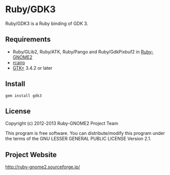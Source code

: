 # Ruby/GDK3

Ruby/GDK3 is a Ruby binding of GDK 3.

## Requirements

* Ruby/GLib2, Ruby/ATK, Ruby/Pango and Ruby/GdkPixbuf2 in
  [Ruby-GNOME2](http://ruby-gnome2.sourceforge.jp/)
* [rcairo](https://github.com/rcairo/rcairo)
* [GTK+](http://cairographics.org/) 3.4.2 or later

## Install

    gem install gdk3

## License

Copyright (c) 2012-2013 Ruby-GNOME2 Project Team

This program is free software. You can distribute/modify this program
under the terms of the GNU LESSER GENERAL PUBLIC LICENSE Version 2.1.

## Project Website

http://ruby-gnome2.sourceforge.jp/
